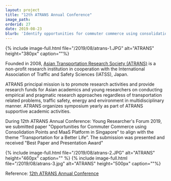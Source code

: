 ```yaml
---
layout: project
title: "12th ATRANS Annual Conference"
image_path: 
orderid: 27
date: 2019-08-23
blurb: 'Identify opportunities for commuter commerce using consolidation points and MaaS platform in Singapore'
---
```


{% include image-full.html file="/2019/08/atrans-1.JPG" alt="ATRANS" height="380px" caption=""%}

<!--more-->

Founded in 2008, [Asian Transportation Research Society (ATRANS)](http://www.atransociety.com/) is a non-profit research institution in cooperation with the International Association of Traffic and Safety Sciences (IATSS), Japan. 

ATRANS principal mission is to promote research activities and provide research funds for Asian academics and young researchers on conducting empirical and pragmatic research approaches regardless of transportation related problems, traffic safety, energy and environment in multidisciplinary manner. ATRANS organizes symposium yearly as part of ATRANS supportive academic activities. 

During 12th ATRANS Annual Conference: Young Researcher's Forum 2019, we submitted paper "Opportunities for Commuter Commerce using Consolidation Points and MaaS Platform in Singapore" to align with the theme “Transportation for a Better Life”. The submission was presented and received "Best Paper and Presentation Award"

{% include image-full.html file="/2019/08/atrans-2.JPG" alt="ATRANS" height="460px" caption="" %}
{% include image-full.html file="/2019/08/atrans-3.jpg" alt="ATRANS"  height="500px" caption=""%}

Reference: [12th ATRANS Annual Conference](http://www.atransociety.com/resources/symposium2019.html)